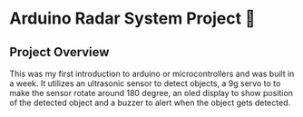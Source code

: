 # Arduino Radar System Project 🚨

## Project Overview
This was my first introduction to arduino or microcontrollers and was built in a week. It utilizes an ultrasonic sensor to detect objects, a 9g servo to to make the sensor rotate around 180 degree, an oled display to show position of the detected object and a buzzer to alert when the object gets detected.

